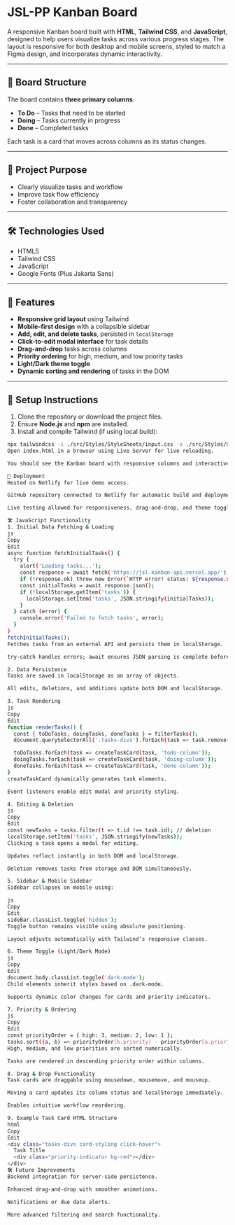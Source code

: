 # JSL-PP Kanban Board

A responsive Kanban board built with **HTML**, **Tailwind CSS**, and **JavaScript**, designed to help users visualize tasks across various progress stages. The layout is responsive for both desktop and mobile screens, styled to match a Figma design, and incorporates dynamic interactivity.

---

## 📌 Board Structure

The board contains **three primary columns**:

- **To Do** – Tasks that need to be started  
- **Doing** – Tasks currently in progress  
- **Done** – Completed tasks  

Each task is a card that moves across columns as its status changes.

---

## 🎯 Project Purpose

- Clearly visualize tasks and workflow  
- Improve task flow efficiency  
- Foster collaboration and transparency  

---

## 🛠️ Technologies Used

- HTML5  
- Tailwind CSS  
- JavaScript  
- Google Fonts (Plus Jakarta Sans)  

---

## 🚀 Features

- **Responsive grid layout** using Tailwind  
- **Mobile-first design** with a collapsible sidebar  
- **Add, edit, and delete tasks**, persisted in `localStorage`  
- **Click-to-edit modal interface** for task details  
- **Drag-and-drop** tasks across columns  
- **Priority ordering** for high, medium, and low priority tasks  
- **Light/Dark theme toggle**  
- **Dynamic sorting and rendering** of tasks in the DOM  

---

## 🧱 Setup Instructions

1. Clone the repository or download the project files.  
2. Ensure **Node.js** and **npm** are installed.  
3. Install and compile Tailwind (if using local build):
```bash
npx tailwindcss -i ./src/Styles/StyleSheets/input.css -o ./src/Styles/StyleSheets/output.css --watch
Open index.html in a browser using Live Server for live reloading.

You should see the Kanban board with responsive columns and interactive task cards.

🚀 Deployment
Hosted on Netlify for live demo access.

GitHub repository connected to Netlify for automatic build and deployment on push.

Live testing allowed for responsiveness, drag-and-drop, and theme toggle.

🛠️ JavaScript Functionality
1. Initial Data Fetching & Loading
js
Copy
Edit
async function fetchInitialTasks() {
  try {
    alert('Loading tasks...');
    const response = await fetch('https://jsl-kanban-api.vercel.app/');
    if (!response.ok) throw new Error(`HTTP error! status: ${response.status}`);
    const initialTasks = await response.json();
    if (!localStorage.getItem('tasks')) {
      localStorage.setItem('tasks', JSON.stringify(initialTasks));
    }
  } catch (error) {
    console.error('Failed to fetch tasks', error);
  }
}
fetchInitialTasks();
Fetches tasks from an external API and persists them in localStorage.

try-catch handles errors; await ensures JSON parsing is complete before rendering.

2. Data Persistence
Tasks are saved in localStorage as an array of objects.

All edits, deletions, and additions update both DOM and localStorage.

3. Task Rendering
js
Copy
Edit
function renderTasks() {
  const { toDoTasks, doingTasks, doneTasks } = filterTasks();
  document.querySelectorAll('.tasks-divs').forEach(task => task.remove());

  toDoTasks.forEach(task => createTaskCard(task, 'todo-column'));
  doingTasks.forEach(task => createTaskCard(task, 'doing-column'));
  doneTasks.forEach(task => createTaskCard(task, 'done-column'));
}
createTaskCard dynamically generates task elements.

Event listeners enable edit modal and priority styling.

4. Editing & Deletion
js
Copy
Edit
const newTasks = tasks.filter(t => t.id !== task.id); // deletion
localStorage.setItem('tasks', JSON.stringify(newTasks));
Clicking a task opens a modal for editing.

Updates reflect instantly in both DOM and localStorage.

Deletion removes tasks from storage and DOM simultaneously.

5. Sidebar & Mobile Sidebar
Sidebar collapses on mobile using:

js
Copy
Edit
sideBar.classList.toggle('hidden');
Toggle button remains visible using absolute positioning.

Layout adjusts automatically with Tailwind’s responsive classes.

6. Theme Toggle (Light/Dark Mode)
js
Copy
Edit
document.body.classList.toggle('dark-mode');
Child elements inherit styles based on .dark-mode.

Supports dynamic color changes for cards and priority indicators.

7. Priority & Ordering
js
Copy
Edit
const priorityOrder = { high: 3, medium: 2, low: 1 };
tasks.sort((a, b) => priorityOrder[b.priority] - priorityOrder[a.priority]);
High, medium, and low priorities are sorted numerically.

Tasks are rendered in descending priority order within columns.

8. Drag & Drop Functionality
Task cards are draggable using mousedown, mousemove, and mouseup.

Moving a card updates its column status and localStorage immediately.

Enables intuitive workflow reordering.

9. Example Task Card HTML Structure
html
Copy
Edit
<div class="tasks-divs card-styling click-hover">
  Task Title
  <div class="priority-indicator bg-red"></div>
</div>
🛠️ Future Improvements
Backend integration for server-side persistence.

Enhanced drag-and-drop with smoother animations.

Notifications or due date alerts.

More advanced filtering and search functionality.